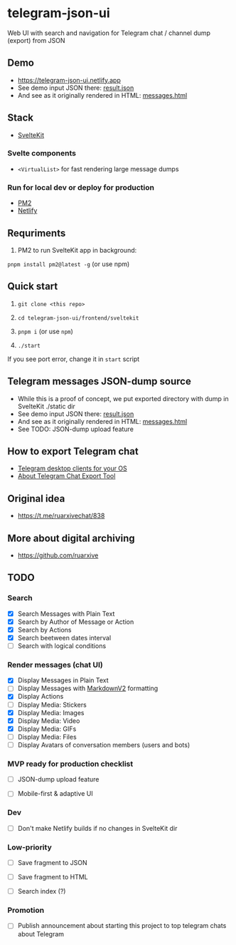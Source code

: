 # telegram-json-ui

Web UI with search and navigation for Telegram chat / channel dump (export) from JSON

## Demo

- https://telegram-json-ui.netlify.app
- See demo input JSON there: [result.json](https://telegram-json-ui.netlify.app/example/telegram-test-json/result.json)
- And see as it originally rendered in HTML: [messages.html](https://telegram-json-ui.netlify.app/example/telegram-test-html/messages.html)


## Stack

- [SvelteKit](https://kit.svelte.dev/)


### Svelte components

- `<VirtualList>` for fast rendering large message dumps


### Run for local dev or deploy for production

- [PM2](https://pm2.keymetrics.io/docs/usage/quick-start/)
- [Netlify](https://docs.netlify.com/configure-builds/common-configurations/sveltekit/)


## Requriments

1. PM2 to run SvelteKit app in background:

`pnpm install pm2@latest -g` (or use npm)


## Quick start

1. `git clone <this repo>`

2. `cd telegram-json-ui/frontend/sveltekit`

3. `pnpm i` (or use `npm`)

4. `./start`

If you see port error, change it in `start` script


## Telegram messages JSON-dump source

- While this is a proof of concept, we put exported directory with dump in SvelteKit ./static dir
- See demo input JSON there: [result.json](https://telegram-json-ui.netlify.app/example/telegram-test-json/result.json)
- And see as it originally rendered in HTML: [messages.html](https://telegram-json-ui.netlify.app/example/telegram-test-html/messages.html)
- See TODO: JSON-dump upload feature

## How to export Telegram chat

- [Telegram desktop clients for your OS](https://desktop.telegram.org/)
- [About Telegram Chat Export Tool](https://telegram.org/blog/export-and-more)


## Original idea

- https://t.me/ruarxivechat/838


## More about digital archiving

- https://github.com/ruarxive


## TODO

### Search

- [x] Search Messages with Plain Text
- [x] Search by Author of Message or Action
- [x] Search by Actions
- [x] Search beetween dates interval
- [ ] Search with logical conditions

### Render messages (chat UI)

- [x] Display Messages in Plain Text
- [ ] Display Messages with [MarkdownV2](https://core.telegram.org/bots/api#markdownv2-style) formatting
- [x] Display Actions
- [ ] Display Media: Stickers
- [x] Display Media: Images
- [x] Display Media: Video
- [x] Display Media: GIFs
- [ ] Display Media: Files
- [ ] Display Avatars of conversation members (users and bots)

### MVP ready for production checklist

- [ ] JSON-dump upload feature
- [ ] Mobile-first & adaptive UI


### Dev

- [ ] Don't make Netlify builds if no changes in SvelteKit dir

### Low-priority

- [ ] Save fragment to JSON
- [ ] Save fragment to HTML
- [ ] Search index (?)


### Promotion

- [ ] Publish announcement about starting this project to top telegram chats about Telegram
